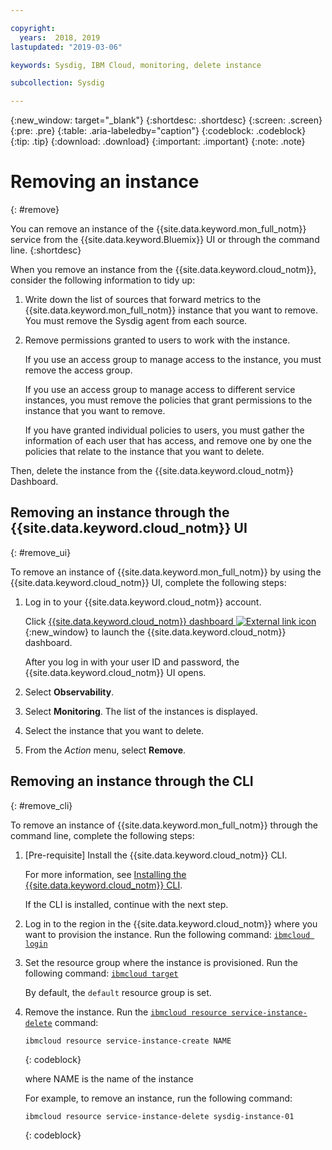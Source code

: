 ```yaml
---

copyright:
  years:  2018, 2019
lastupdated: "2019-03-06"

keywords: Sysdig, IBM Cloud, monitoring, delete instance

subcollection: Sysdig

---
```


{:new_window: target="_blank"}
{:shortdesc: .shortdesc}
{:screen: .screen}
{:pre: .pre}
{:table: .aria-labeledby="caption"}
{:codeblock: .codeblock}
{:tip: .tip}
{:download: .download}
{:important: .important}
{:note: .note}

# Removing an instance
{: #remove}

You can remove an instance of the {{site.data.keyword.mon_full_notm}} service from the {{site.data.keyword.Bluemix}} UI or through the command line.
{:shortdesc}

When you remove an instance from the {{site.data.keyword.cloud_notm}}, consider the following information to tidy up:

1. Write down the list of sources that forward metrics to the {{site.data.keyword.mon_full_notm}} instance that you want to remove. You must remove the Sysdig agent from each source.
2. Remove permissions granted to users to work with the instance. 

    If you use an access group to manage access to the instance, you must remove the access group.

    If you use an access group to manage access to different service instances, you must remove the policies that grant permissions to the instance that you want to remove.
    
    If you have granted individual policies to users, you must gather the information of each user that has access, and remove one by one the policies that relate to the instance that you want to delete.


Then, delete the instance from the {{site.data.keyword.cloud_notm}} Dashboard.


## Removing an instance through the {{site.data.keyword.cloud_notm}} UI
{: #remove_ui}

To remove an instance of {{site.data.keyword.mon_full_notm}} by using the {{site.data.keyword.cloud_notm}} UI, complete the following steps:

1. Log in to your {{site.data.keyword.cloud_notm}} account.

    Click [{{site.data.keyword.cloud_notm}} dashboard ![External link icon](../../icons/launch-glyph.svg "External link icon")](https://cloud.ibm.com/login){:new_window} to launch the {{site.data.keyword.cloud_notm}} dashboard.

	After you log in with your user ID and password, the {{site.data.keyword.cloud_notm}} UI opens.

2. Select **Observability**. 

3. Select **Monitoring**. The list of the instances is displayed.

4. Select the instance that you want to delete.

5. From the *Action* menu, select **Remove**.


## Removing an instance through the CLI
{: #remove_cli}

To remove an instance of {{site.data.keyword.mon_full_notm}} through the command line, complete the following steps:

1. [Pre-requisite] Install the {{site.data.keyword.cloud_notm}} CLI.

   For more information, see [Installing the {{site.data.keyword.cloud_notm}} CLI](/docs/cli?topic=cloud-cli-ibmcloud-cli#ibmcloud-cli).

   If the CLI is installed, continue with the next step.

2. Log in to the region in the {{site.data.keyword.cloud_notm}} where you want to provision the instance. Run the following command: [`ibmcloud login`](/docs/cli/reference/ibmcloud/bx_cli.html#ibmcloud_login)

3. Set the resource group where the instance is provisioned. Run the following command: [`ibmcloud target`](/docs/cli/reference/ibmcloud/bx_cli.html#ibmcloud_target)

    By default, the `default` resource group is set.

4. Remove the instance. Run the [`ibmcloud resource service-instance-delete`](/docs/cli/reference/ibmcloud/cli_resource_group.html#ibmcloud_resource_service_instance_create) command:

    ```
    ibmcloud resource service-instance-create NAME 
    ```
    {: codeblock}

    where NAME is the name of the instance

    For example, to remove an instance, run the following command:

    ```
    ibmcloud resource service-instance-delete sysdig-instance-01
    ```
    {: codeblock}
